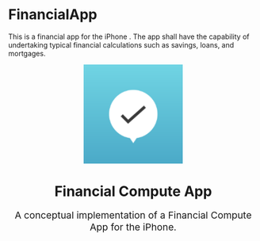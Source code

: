 # FinancialApp
This is a financial app for the iPhone . The app shall have the capability of undertaking typical financial calculations such as savings, loans, and mortgages. 


<p align="center">
    <img style="display:block;text-align:center" src="./Docs/Logo/180.png" alt="logo-text" width="200" />
    <h1 align="center">Financial Compute  App</h1>
    <p align="center" style="font-size: 1.2rem;">A conceptual implementation of a Financial Compute  App for the iPhone.</p>
</p>
